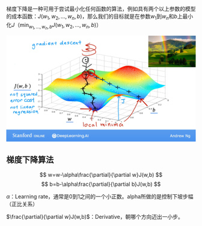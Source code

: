 梯度下降是一种可用于尝试最小化任何函数的算法，例如具有两个以上参数的模型的成本函数：$J(w_1,w_2,...,w_n,b)$，那么我们的目标就是在参数$w_1$到$w_n$和$b$上最小化$J$（$\displaystyle\min_{w_1,...,w_n,b}J(w_1,w_2,...,w_n,b)$）

![](../image/MachineLearning/梯度下降-1.png)

## 梯度下降算法
$$
w=w-\alpha\frac{\partial}{\partial w}J(w,b)
$$
$$
b=b-\alpha\frac{\partial}{\partial b}J(w,b)
$$

$\alpha$：Learning rate，通常是0到1之间的一个小正数。alpha所做的是控制下坡步幅（正比关系）

$\frac{\partial}{\partial w}J(w,b)$：Derivative，朝哪个方向迈出一小步。